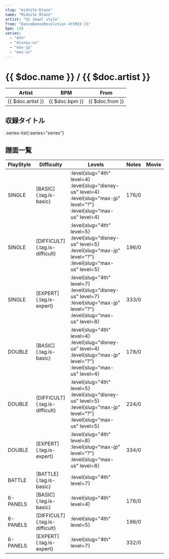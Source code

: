 ```yaml
---
slug: "midnite-blaze"
name: "Midnite Blaze"
artist: "U1 Jewel style"
from: "DanceDanceRevolution 4thMIX CS"
bpm: 150
series:
  - "4th"
  - "disney-us"
  - "max-jp"
  - "max-us"
---
```


# {{ $doc.name }} / {{ $doc.artist }}

|Artist|BPM|From|
|------|---|----|
|{{ $doc.artist }}|{{ $doc.bpm }}|{{ $doc.from }}|

## 収録タイトル

:series-list{:series="series"}

## 譜面一覧

|PlayStyle|Difficulty|Levels|Notes|Movie|
|---------|----------|------|-----|-----|
|SINGLE|[BASIC]{.tag.is-basic}|:level{slug="4th" level=4} :level{slug="disney-us" level=4} :level{slug="max-jp" level="?"} :level{slug="max-us" level=4}|176/0||
|SINGLE|[DIFFICULT]{.tag.is-difficult}|:level{slug="4th" level=5} :level{slug="disney-us" level=5} :level{slug="max-jp" level="?"} :level{slug="max-us" level=5}|196/0||
|SINGLE|[EXPERT]{.tag.is-expert}|:level{slug="4th" level=7} :level{slug="disney-us" level=7} :level{slug="max-jp" level="?"} :level{slug="max-us" level=8}|333/0||
|DOUBLE|[BASIC]{.tag.is-basic}|:level{slug="4th" level=4} :level{slug="disney-us" level=4} :level{slug="max-jp" level="?"} :level{slug="max-us" level=4}|178/0||
|DOUBLE|[DIFFICULT]{.tag.is-difficult}|:level{slug="4th" level=5} :level{slug="disney-us" level=5} :level{slug="max-jp" level="?"} :level{slug="max-us" level=5}|224/0||
|DOUBLE|[EXPERT]{.tag.is-expert}|:level{slug="4th" level=8} :level{slug="max-jp" level="?"} :level{slug="max-us" level=8}|334/0||
|BATTLE|[BATTLE]{.tag.is-basic}|:level{slug="4th" level=7}|||
|6-PANELS|[BASIC]{.tag.is-basic}|:level{slug="4th" level=4}|176/0||
|6-PANELS|[DIFFICULT]{.tag.is-difficult}|:level{slug="4th" level=5}|196/0||
|6-PANELS|[EXPERT]{.tag.is-expert}|:level{slug="4th" level=7}|332/0||
